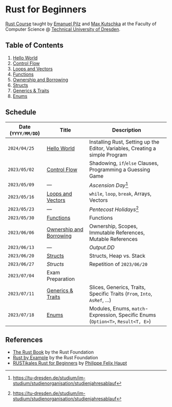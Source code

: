 # Rust for Beginners

[Rust Course](https://kurse.ifsr.de/course/311/) taught by [Emanuel Pilz](https://github.com/Emonadeo) and [Max Kutschka](https://github.com/devmaxde) at the Faculty of Computer Science @ [Technical University of Dresden](https://tu-dresden.de/).

## Table of Contents

1. [Hello World](01_hello_world.md)
2. [Control Flow](02_control_flow.md)
3. [Loops and Vectors](03_loops_and_vectors.md)
4. [Functions](04_functions.md)
5. [Ownership and Borrowing](05_ownership.md)
6. [Structs](06_structs.md)
7. [Generics & Traits](07_generics_and_traits.md)
8. [Enums](08_enums_and_modules.md)

## Schedule

| Date (`YYYY/MM/DD`) | Title                                          | Description                                                                      |
| ------------------- | ---------------------------------------------- | -------------------------------------------------------------------------------- |
| `2024/04/25`        | [Hello World](01_hello_world.md)               | Installing Rust, Setting up the Editor, Variables, Creating a simple Program     |
| `2023/05/02`        | [Control Flow](02_control_flow.md)             | Shadowing, `if`/`else` Clauses, Programming a Guessing Game                      |
| `2023/05/09`        | &mdash;                                        | _Ascension Day_[^2]                                                              |
| `2023/05/16`        | [Loops and Vectors](03_loops_and_vectors.md)   | `while`, `loop`, `break`, Arrays, Vectors                                        |
| `2023/05/23`        | &mdash;                                        | _Pentecost Holidays_[^2]                                                         |
| `2023/05/30`        | [Functions](04_functions.md)                   | Functions                                                                        |
| `2023/06/06`        | [Ownership and Borrowing](05_ownership.md)     | Ownership, Scopes, Immutable References, Mutable References                      |
| `2023/06/13`        | &mdash;                                        | _Output.DD_                                                                      |
| `2023/06/20`        | [Structs](06_structs.md)                       | Structs, Heap vs. Stack                                                          |
| `2023/06/27`        | _Structs_                                      | Repetition of `2023/06/20`                                                       |
| `2023/07/04`        | Exam Preparation                               |                                                                                  |
| `2023/07/11`        | [Generics & Traits](07_generics_and_traits.md) | Slices, Generics, Traits, Specific Traits (`From`, `Into`, `AsRef`, ...)         |
| `2023/07/18`        | [Enums](08_enums_and_modules.md)               | Modules, Enums, `match`-Expression, Specific Enums (`Option<T>`, `Result<T, E>`) |

## References

-   [The Rust Book](https://doc.rust-lang.org/book/) by the Rust Foundation
-   [Rust by Example](https://doc.rust-lang.org/rust-by-example/) by the Rust Foundation
-   [RUSTikales Rust for Beginners](https://github.com/pfhaupt/progkurs) by [Philippe Felix Haupt](https://github.com/pfhaupt)

[^1]: _„to be announced“_
[^2]: https://tu-dresden.de/studium/im-studium/studienorganisation/studienjahresablauf
